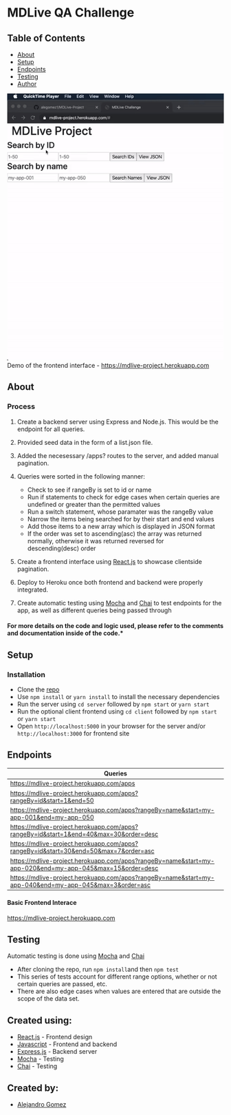 # MDLive QA Challenge

## Table of Contents
- [About](#about)
- [Setup](#setup)
- [Endpoints](#endpoints)
- [Testing](#testing)
- [Author](#author)

![](IDSearchGif.gif)
<br>
Demo of the frontend interface -  https://mdlive-project.herokuapp.com

## About <a name="about"></a>

### Process

1. Create a backend server using Express and Node.js. This would be the endpoint for all queries.
2. Provided seed data in the form of a list.json file.
3. Added the necesessary /apps? routes to the server, and added manual pagination.
4. Queries were sorted in the following manner:

   - Check to see if rangeBy is set to id or name
   - Run if statements to check for edge cases when certain queries are undefined or greater than the permitted values
   - Run a switch statement, whose paramater was the rangeBy value
   - Narrow the items being searched for by their start and end values
   - Add those items to a new array which is displayed in JSON format
   - If the order was set to ascending(asc) the array was returned normally, otherwise it was returned reversed for     
     descending(desc) order
     
5. Create a frontend interface using [React.js](https://reactjs.org/) to showcase clientside pagination. 
6. Deploy to Heroku once both frontend and backend were properly integrated.
7. Create automatic testing using [Mocha](https://mochajs.org/) and [Chai](https://www.chaijs.com/) to test endpoints for the app, as well as different queries being 
   passed through
   
#### For more details on the code and logic used, please refer to the comments and documentation inside of the code.*

## Setup <a name="setup"></a>

### Installation

*   Clone the [repo]('https://github.com/alegomez1/MDLive-project/')
*   Use ```npm install``` or ```yarn install``` to install the necessary dependencies
*   Run the server using ```cd server``` followed by ```npm start``` or ```yarn start```
*   Run the optional client frontend using ```cd client``` followed by ```npm start``` or ```yarn start```
*   Open ```http://localhost:5000``` in your browser for the server and/or ```http://localhost:3000``` for frontend site

## Endpoints <a name="endpoints"></a>

| Queries |
| --- |
| https://mdlive-project.herokuapp.com/apps |
| https://mdlive-project.herokuapp.com/apps?rangeBy=id&start=1&end=50 |
| https://mdlive-project.herokuapp.com/apps?rangeBy=name&start=my-app-001&end=my-app-050 |
| https://mdlive-project.herokuapp.com/apps?rangeBy=id&start=1&end=40&max=30&order=desc |
| https://mdlive-project.herokuapp.com/apps?rangeBy=id&start=30&end=50&max=7&order=asc |
| https://mdlive-project.herokuapp.com/apps?rangeBy=name&start=my-app-020&end=my-app-045&max=15&order=desc |
| https://mdlive-project.herokuapp.com/apps?rangeBy=name&start=my-app-040&end=my-app-045&max=3&order=asc |

#### Basic Frontend Interace
 https://mdlive-project.herokuapp.com
 
 ## Testing <a name="testing"></a>
 
Automatic testing is done using [Mocha](https://mochajs.org/) and [Chai](https://www.chaijs.com/)
- After cloning the repo, run ```npm install```and then ```npm test```
- This series of tests account for different range options, whether or not certain queries are passed, etc.
- There are also edge cases when values are entered that are outside the scope of the data set.

## Created using:
* [React.js](https://reactjs.org/) - Frontend design
* [Javascript](https://www.javascript.com/) - Frontend and backend
* [Express.js](https://expressjs.com/) - Backend server
* [Mocha](https://mochajs.org/) - Testing
* [Chai](https://www.chaijs.com/) - Testing


## Created by: <a name="author"></a>
* [Alejandro Gomez](https://github.com/alegomez1)
